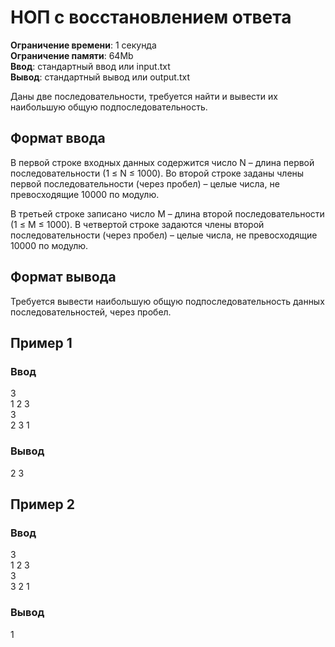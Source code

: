 # НОП с восстановлением ответа

**Ограничение времени**: 1 секунда  
**Ограничение памяти**: 64Mb  
**Ввод**: стандартный ввод или input.txt  
**Вывод**: стандартный вывод или output.txt

Даны две последовательности, требуется найти и вывести их наибольшую общую подпоследовательность.

## Формат ввода

В первой строке входных данных содержится число N – длина первой последовательности (1 ≤ N ≤ 1000). Во второй строке заданы члены первой последовательности (через пробел) – целые числа, не превосходящие 10000 по модулю.

В третьей строке записано число M – длина второй последовательности (1 ≤ M ≤ 1000). В четвертой строке задаются члены второй последовательности (через пробел) – целые числа, не превосходящие 10000 по модулю.

## Формат вывода

Требуется вывести наибольшую общую подпоследовательность данных последовательностей, через пробел.

## Пример 1

### Ввод

3  
1 2 3  
3   
2 3 1

### Вывод

2 3 

## Пример 2

### Ввод

3  
1 2 3  
3   
3 2 1

### Вывод

1 
